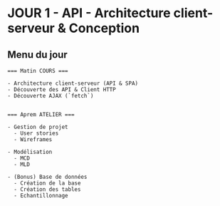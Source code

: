 # JOUR 1 - API - Architecture client-serveur & Conception

## Menu du jour 

```
=== Matin COURS ===

- Architecture client-serveur (API & SPA)
- Découverte des API & Client HTTP
- Découverte AJAX (`fetch`)


=== Aprem ATELIER ===

- Gestion de projet
  - User stories
  - Wireframes

- Modélisation
  - MCD
  - MLD

- (Bonus) Base de données
  - Création de la base
  - Création des tables
  - Echantillonnage
```


